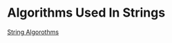 # Algorithms Used In Strings

[String Algorothms](https://www.youtube.com/watch?v=zKXjBrvVeIw&list=PL5DyztRVgtRWVqLox_K8lrWZCclxzHzLD)
